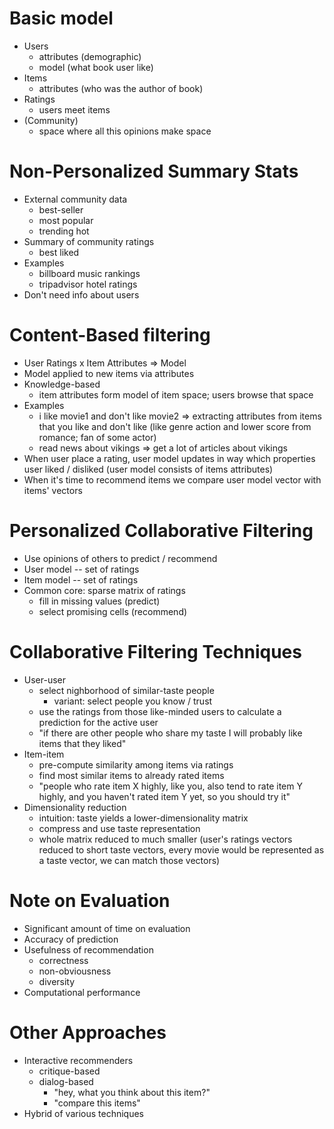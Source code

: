 # Basic model

- Users
    - attributes (demographic)
    - model (what book user like)
- Items
    - attributes (who was the author of book)
- Ratings
    - users meet items
- (Community)
    - space where all this opinions make space


# Non-Personalized Summary Stats

- External community data 
    - best-seller
    - most popular
    - trending hot
- Summary of community ratings
    - best liked
- Examples
    - billboard music rankings
    - tripadvisor hotel ratings
- Don't need info about users


# Content-Based filtering

- User Ratings x Item Attributes => Model
- Model applied to new items via attributes
- Knowledge-based
    - item attributes form model of item space; users browse that space
- Examples
    - i like movie1 and don't like movie2 => extracting attributes from items that you like and don't like (like genre action and lower score from romance; fan of some actor)
    - read news about vikings => get a lot of articles about vikings
- When user place a rating, user model updates in way which properties user liked / disliked (user model consists of items attributes)
- When it's time to recommend items we compare user model vector with items' vectors


# Personalized Collaborative Filtering

- Use opinions of others to predict / recommend
- User model -- set of ratings
- Item model -- set of ratings
- Common core: sparse matrix of ratings
    - fill in missing values (predict)
    - select promising cells (recommend)


# Collaborative Filtering Techniques

- User-user
    - select nighborhood of similar-taste people
        - variant: select people you know / trust
    - use the ratings from those like-minded users to calculate a prediction for the active user
    - "if there are other people who share my taste I will probably like items that they liked"
- Item-item
    - pre-compute similarity among items via ratings
    - find most similar items to already rated items
    - "people who rate item X highly, like you, also tend to rate item Y highly, and you haven't rated item Y yet, so you should try it"
- Dimensionality reduction
    - intuition: taste yields a lower-dimensionality matrix
    - compress and use taste representation
    - whole matrix reduced to much smaller (user's ratings vectors reduced to short taste vectors, every movie would be represented as a taste vector, we can match those vectors)


# Note on Evaluation

- Significant amount of time on evaluation
- Accuracy of prediction
- Usefulness of recommendation
    - correctness
    - non-obviousness
    - diversity
- Computational performance


# Other Approaches

- Interactive recommenders
    - critique-based
    - dialog-based
        - "hey, what you think about this item?"
        - "compare this items"
- Hybrid of various techniques
